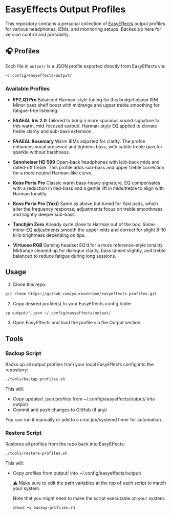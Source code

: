 # EasyEffects Output Profiles

This repository contains a personal collection of [EasyEffects](https://github.com/wwmm/easyeffects) output profiles for various headphones, IEMs, and monitoring setups. Backed up here for version control and portability.

## 🎧 Profiles

Each file in `output/` is a JSON profile exported directly from EasyEffects via:

```bash
~/.config/easyeffects/output/
```

### Available Profiles


- **EPZ Q1 Pro**
  Balanced Harman-style tuning for this budget planar IEM. Minor bass shelf boost with midrange and upper treble smoothing for fatigue-free listening.

- **FAAEAL Iris 2.0**
  Tailored to bring a more spacious sound signature to this warm, mid-focused earbud. Harman-style EQ applied to elevate treble clarity and sub-bass extension.

- **FAAEAL Rosemary**
  Warm IEMs adjusted for clarity. The profile enhances vocal presence and tightens bass, with subtle treble gain for sparkle without harshness.

- **Sennheiser HD 599**
  Open-back headphones with laid-back mids and rolled-off treble. This profile adds sub-bass and upper treble correction for a more neutral Harman-like curve.

- **Koss Porta Pro**
  Classic warm bass-heavy signature. EQ compensates with a reduction in mid-bass and a gentle lift in mids/treble to align with Harman tonality.

- **Koss Porta Pro (Yaxi)**
  Same as above but tuned for Yaxi pads, which alter the frequency response; adjustments focus on treble smoothness and slightly deeper sub-bass.

- **Tanchjim Zero**
  Already quite close to Harman out of the box. Some minor EQ adjustments smooth the upper mids and correct for slight 8–10 kHz brightness depending on tips.

- **Virtuoso RGB**
  Gaming headset EQ’d for a more reference-style tonality. Midrange cleaned up for dialogue clarity, bass tamed slightly, and treble balanced to reduce fatigue during long sessions.


## Usage

1. Clone this repo:

```sh
git clone https://github.com/yourusername/easyeffects-profiles.git
```

2. Copy desired profile(s) to your EasyEffects config folder

```sh
cp output/*.json ~/.config/easyeffects/output/
```
3. Open EasyEffects and load the profile via the Output section.

## Tools

### Backup Script

Backs up all output profiles from your local EasyEffects config into the repository:

```bash
./tools/backup-profiles.sh
```

This will:

- Copy updated .json profiles from ~/.config/easyeffects/output/ into output/
- Commit and push changes to GitHub (if any)

You can run it manually or add to a cron job/systemd timer for automation.

### Restore Script

Restores all profiles from the repo back into EasyEffects:

```bash
./tools/restore-profiles.sh
```

This will:

- Copy profiles from output/ into ~/.config/easyeffects/output/

    ⚠️ Make sure to edit the path variables at the top of each script to match your system.
    
    Note that you might need to make the script executable on your system:

    ```bash
    chmod +x backup-profiles.sh
    ```

